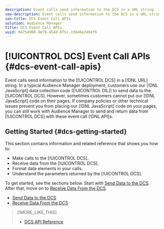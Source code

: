 ```yaml
---
description: Event calls send information to the DCS in a URL string. In a typical Audience Manager deployment, customers use our JavaScript data collection code (DIL) to send data to the DCS. However, sometimes customers cannot put our JavaScript code on their pages. If company policies or other technical issues prevent you from placing our JavaScript code on your pages, you can still work with Audience Manager to send and return data from DCS with these event call APIs.
seo-description: Event calls send information to the DCS in a URL string. In a typical Audience Manager deployment, customers use our JavaScript data collection code (DIL) to send data to the DCS. However, sometimes customers cannot put our JavaScript code on their pages. If company policies or other technical issues prevent you from placing our JavaScript code on your pages, you can still work with Audience Manager to send and return data from DCS with these event call APIs.
seo-title: DCS Event Call APIs
solution: Audience Manager
title: DCS Event Call APIs
uuid: 84754960-9ef0-454d-8f5c-33846e2494f6
---
```


# [!UICONTROL DCS] Event Call APIs {#dcs-event-call-apis}

Event calls send information to the [!UICONTROL DCS] in a [!DNL URL] string. In a typical Audience Manager deployment, customers use our [!DNL JavaScript] data collection code ([!UICONTROL DIL]) to send data to the [!UICONTROL DCS]. However, sometimes customers cannot put our [!DNL JavaScript] code on their pages. If company policies or other technical issues prevent you from placing our [!DNL JavaScript] code on your pages, you can still work with Audience Manager to send and return data from [!UICONTROL DCS] with these event call [!DNL API]s.

## Getting Started {#dcs-getting-started}

This section contains information and related reference that shows you how to:

* Make calls to the [!UICONTROL DCS].
* Receive data from the [!UICONTROL DCS].
* Format data elements in your calls.
* Understand the parameters returned by the [!UICONTROL DCS].

To get started, see the sections below. Start with [Send Data to the DCS](../../../api/dcs-intro/dcs-event-calls/dcs-url-send.md#concept_9F6C569C1E444002ADF2A43516A9F284). After that, move on to [Receive Data From the DCS](../../../api/dcs-intro/dcs-event-calls/dcs-url-receive.md#concept_1219EE35E91548F899E2FFE60C107841).

* [Send Data to the DCS](dcs-url-send.md)
* [Receive Data From the DCS](dcs-url-receive.md)

>[!MORE_LIKE_THIS]
>
>* [DCS API Reference](../../../api/dcs-intro/dcs-api-reference/dcs-api-methods.md)

